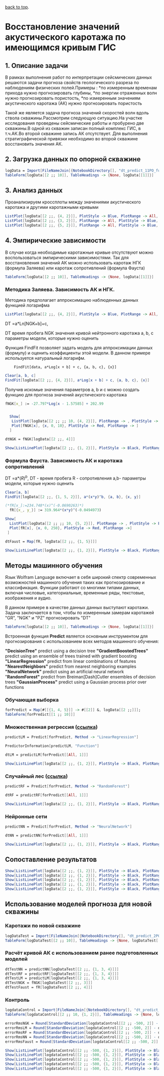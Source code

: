 [back to top](./index.html).

# Восстановление значений акустического каротажа по имеющимся кривым ГИС

## 1. Описание задачи

В рамках выполнения работ по интерпретации сейсмических данных решаются задачи прогноза свойств геологического разреза по наблюдениям физических полей.Примеры :
*по измеренным временам прихода нужно прогнозировать глубины,
*по энергии отраженных волн нужно прогнозировать пористость,
*по измеренным значениям акустического каротажа (АК) нужно прогнозировать пористость

Такой же является задача прогноза значений скоростей волн вдоль ствола скважины.Рассмотрим следующую ситуацию.На участке исследования проведены сейсмические работы и пробурено две скважины.В одной из скважин записан полный комплекс ГИС, в т.ч.АК.Во второй скважине запись АК отсутствует.
Для выполнения стратиграфической привязки необходимо во второй скважине восстановить значения АК.

## 2. Загрузка данных по опорной скважине

```mathematica
logData = Import[FileNameJoin[{NotebookDirectory[], "dt_predict_11PO_full.xlsx"}]][[1]]
TableForm[logData[[2 ;; 10]], TableHeadings -> {None, logData[[1]]}]
```

## 3. Анализ данных

Проанализируем кроссплоты между значениями акустического каротажа и другими каротажными кривыми

```mathematica
ListPlot[logData[[2 ;;, {4, 2}]], PlotStyle -> Blue, PlotRange -> All, Frame -> True, ImageSize -> 500, PlotLabel -> "Crossplot NGK vs DT", LabelStyle -> Directive[Bold, Orange]]
ListPlot[logData[[2 ;;, {3, 2}]], PlotRange -> All, PlotStyle -> Blue, Frame -> True, ImageSize -> 500, PlotLabel -> "Crossplot GK vs DT", LabelStyle -> Directive[Bold, Orange]]
ListPlot[logData[[2 ;;, {5, 2}]], PlotRange -> All, PlotStyle -> Blue, Frame -> True, ImageSize -> 500, PlotLabel -> "Crossplot PZ vs DT", LabelStyle -> Directive[Bold, Orange]]
```

## 4. Эмпирические зависимости

В случае когда необходимые каротажные кривые отсутствуют можно воспользоваться эмпирическими зависимостями. Так для восстановления значений АК можно использовать каротаж НГК (формула Заляева) или каротаж сопротивлений (формула Фауста)

```mathematica
TableForm[logData[[2 ;; 10]], TableHeadings -> {None, logData[[1]]}]
```

### Методика Заляева. Зависимость АК и НГК.

Методика предполагает аппроксимацию наблюденных данных функцией логарифма

```mathematica
ListPlot[logData[[2 ;;, {4, 2}]], PlotStyle -> Blue, PlotRange -> All, Frame -> True, ImageSize -> 500, PlotLabel -> "Crossplot NGK vs DT", LabelStyle -> Directive[Bold, Orange]]
```

DT =a*Ln[NGK+b]+c, 

DT 		время пробега 
NGK	 	значения кривой нейтронного каротажа
a, b, c 	параметры модели, которые нужно оценить

Функция FindFit позволяет задать модель для аппроксимации данных (формулу) и оценить коэффициенты этой модели. В данном примере используется натуральный логарифм.

		FindFit[data, a*Log[x + b] + c, {a, b, c}, {x}]

```mathematica
Clear[a, b, c]
FindFit[logData[[2 ;;, {4, 2}]], a*Log[x + b] + c, {a, b, c}, {x}]
```

Получив искомые значения параметров a, b и c можно создать функцию для прогноза значений акустического каротажа

```mathematica
fNGK[x_] := -27.797*Log[x - 1.57585] + 202.99
```

```mathematica

  Show[
   ListPlot[logData[[2 ;; ;; 10, {4, 2}]], PlotRange -> , PlotStyle -> Blue, Frame -> True], 
   Plot[fNGK[x], {x, 0, 10}, PlotStyle -> Red, PlotRange -> ] 
  ]
```

```mathematica
dtNGK = fNGK[logData[[2 ;;, 4]]]
```

```mathematica
Show[ListLinePlot[logData[[2 ;;, {1, 2}]], PlotStyle -> Black, PlotRange -> {All, {120, 350}}, AspectRatio -> 1/6, ImageSize -> 700], ListLinePlot[Transpose[{logData[[2 ;;, 1]], dtNGK}], PlotStyle -> Blue, PlotRange -> {All, {120, 350}}], PlotLabel -> "DT by NGK (Zalyaev)", LabelStyle -> Directive[Bold, Orange]]
```

### Формула Фауста. Зависимость АК и каротажа сопротивлений

DT =a*$(R)^b$, 
DT - 		время пробега 
R - 		сопротивления
a,b-	параметры модели, которые нужно оценить
```mathematica
Clear[a, b]
FindFit[logData[[2 ;;, {1, 5, 2}]], a*(x*y)^b, {a, b}, {x, y}]
```

```mathematica
(*fR[x_]:=234.748*(x)^(-0.0690263)*)
  fR[{x_, y_}] := 319.964*(x*y)^(-0.0494973)
```

```mathematica
Show[
  ListPlot[logData[[2 ;; ;; 10, {5, 2}]], PlotRange -> , PlotStyle -> Blue, Frame -> True], 
  Plot[fR[x], {x, 0, 250}, PlotStyle -> Red, PlotRange ->] 
 ]
```

```mathematica
dtFaust = Map[fR, logData[[2 ;;, {1, 5}]]]
```

```mathematica
Show[ListLinePlot[logData[[2 ;;, {1, 2}]], PlotStyle -> Black, PlotRange -> , AspectRatio -> 1/6, ImageSize -> 700], ListLinePlot[Transpose[{logData[[2 ;;, 1]], dtFaust}], PlotStyle -> Red, PlotRange -> {All, {120, 350}}], PlotLabel -> "DT by Faust", LabelStyle -> Directive[Bold, Orange]]
```

## Методы машинного обучения

Язык Wolfram Language включает в себя широкий спектр современных  возможностей машинного обучения таких как прогнозирование и классификация.
Функции работают со многими типами данных, включая числовые, категориальные, временные ряды, текстовые, изображения и аудио.

В данном примере в качестве данных данных выступают каротажи. Задача заключается в том, чтобы по измеренным замерам каротажей  "GR",  "NGK" и  "PZ" прогнозировать "DT"

```mathematica
TableForm[logData[[2 ;; 10]], TableHeadings -> {None, logData[[1]]}]
```

Встроенная функция **Predict** является основным инструментом для прогнозирования с использованием всех методов машинного обучения: 

**"DecisionTree"** 			predict using a decision tree
**"GradientBoostedTrees"**	predict using an ensemble of trees trained with gradient boosting
**"LinearRegression"**		predict from linear combinations of features
**"NearestNeighbors"**		predict from nearest neighboring examples
**"NeuralNetwork"**			predict using an artificial neural network
"**RandomForest"**			predict from Breiman\[Dash]Cutler ensembles of decision trees
**"GaussianProcess"**		predict using a Gaussian process prior over functions

### Обучающая выборка

```mathematica
forPredict = Map[#[[{1, 4, 5}]] -> #[[2]] &, logData[[2 ;;]]];
TableForm[forPredict[[1 ;; 10]]]
```

### Множественная регрессия ([ссылка](https://www.youtube.com/watch?v=zzoVdPgVofM&ysclid=lp80o92v6b922626680))

```mathematica
predictLM = Predict[forPredict, Method -> "LinearRegression"]
```

```mathematica
PredictorInformation[predictLM, "Function"]
```

```mathematica
dtLM = predictLM[forPredict[[All, 1]]]
```

```mathematica
Show[ListLinePlot[logData[[2 ;;, {1, 2}]], PlotStyle -> Black, PlotRange -> {All, {120, 350}}, AspectRatio -> 1/6, ImageSize -> 700], ListLinePlot[Transpose[{logData[[2 ;;, 1]], dtLM}], PlotStyle -> Green, PlotRange -> {All, {120, 350}}], PlotLabel -> "DT by Linear regression model", LabelStyle -> Directive[Bold, Orange]]
```

### Случайный лес ([ссылка](https://www.youtube.com/watch?v=nbxiRdAk1JY&ysclid=lp80lj5aub913635003))

```mathematica
predictRF = Predict[forPredict, Method -> "RandomForest"]
```

```mathematica
dtRF = predictRF[forPredict[[All, 1]]]
```

```mathematica
Show[ListLinePlot[logData[[2 ;;, {1, 2}]], PlotStyle -> Black, PlotRange -> {All, {120, 350}}, AspectRatio -> 1/6, ImageSize -> 700], ListLinePlot[Transpose[{logData[[2 ;;, 1]], dtRF}], PlotStyle -> Orange, PlotRange -> {All, {120, 350}}], PlotLabel -> "DT by Random forest", LabelStyle -> Directive[Bold, Orange]]
```

### Нейронные сети

```mathematica
predictNN = Predict[forPredict, Method -> "NeuralNetwork"]
```

```mathematica
dtNN = predictNN[forPredict[[All, 1]]]
```

```mathematica
Show[ListLinePlot[logData[[2 ;;, {1, 2}]], PlotStyle -> Black, PlotRange -> {All, {120, 350}}, AspectRatio -> 1/6, ImageSize -> 700], ListLinePlot[Transpose[{logData[[2 ;;, 1]], dtNN}], PlotStyle -> Magenta, PlotRange -> {All, {120, 350}}], PlotLabel -> "DT by Neural Network", LabelStyle -> Directive[Bold, Orange]]
```

## Сопоставление результатов

```mathematica
Show[ListLinePlot[logData[[2 ;;, {1, 2}]], PlotStyle -> Black, PlotRange -> {All, {120, 350}}, AspectRatio -> 1/6, ImageSize -> 700], ListLinePlot[Transpose[{logData[[2 ;;, 1]], dtFaust}], PlotStyle -> Red, PlotRange -> {All, {120, 350}}], PlotLabel -> "DT by Faust", LabelStyle -> Directive[Bold, Orange]]
Show[ListLinePlot[logData[[2 ;;, {1, 2}]], PlotStyle -> Black, PlotRange -> {All, {120, 350}}, AspectRatio -> 1/6, ImageSize -> 700], ListLinePlot[Transpose[{logData[[2 ;;, 1]], dtNGK}], PlotStyle -> Blue, PlotRange -> {All, {120, 350}}], PlotLabel -> "DT by NGK (Zalyaev)", LabelStyle -> Directive[Bold, Orange]]
Show[ListLinePlot[logData[[2 ;;, {1, 2}]], PlotStyle -> Black, PlotRange -> {All, {120, 350}}, AspectRatio -> 1/6, ImageSize -> 700], ListLinePlot[Transpose[{logData[[2 ;;, 1]], dtLM}], PlotStyle -> Green, PlotRange -> {All, {120, 350}}], PlotLabel -> "DT by Linear regression model", LabelStyle -> Directive[Bold, Orange]]
Show[ListLinePlot[logData[[2 ;;, {1, 2}]], PlotStyle -> Black, PlotRange -> {All, {120, 350}}, AspectRatio -> 1/6, ImageSize -> 700], ListLinePlot[Transpose[{logData[[2 ;;, 1]], dtRF}], PlotStyle -> Orange, PlotRange -> {All, {120, 350}}], PlotLabel -> "DT by Random forest", LabelStyle -> Directive[Bold, Orange]]
Show[ListLinePlot[logData[[2 ;;, {1, 2}]], PlotStyle -> Black, PlotRange -> {All, {120, 350}}, AspectRatio -> 1/6, ImageSize -> 700], ListLinePlot[Transpose[{logData[[2 ;;, 1]], dtNN}], PlotStyle -> Magenta, PlotRange -> {All, {120, 350}}], PlotLabel -> "DT by Neural Network", LabelStyle -> Directive[Bold, Orange]]
```

## Использование моделей прогноза для новой скважины

### Каротажи по новой скважине

```mathematica
logDataTest = Import[FileNameJoin[{NotebookDirectory[], "dt_predict_2PO_noDT.xlsx"}]][[1]];
TableForm[logDataTest[[2 ;; 10]], TableHeadings -> {None, logDataTest[[1]]}]
```

### Расчёт кривой АК с использованием ранее подготовленных моделей 

```mathematica
dtTestNN = predictNN[logDataTest[[2 ;;, {1, 3, 4}]]]
dtTestRF = predictRF[logDataTest[[2 ;;, {1, 3, 4}]]]
dtTestLM = predictLM[logDataTest[[2 ;;, {1, 3, 4}]]]
dtTestNGK = fNGK[logDataTest[[2 ;;, 3]]]
dtTestFaust = fR[logDataTest[[2 ;;, 4]]]
```

### Контроль

```mathematica
logdataControl = Import[FileNameJoin[{NotebookDirectory[], "dt_predict_2PO_full.xlsx"}]][[1]];
TableForm[logdataControl[[2 ;; 10, {1, 2}]], TableHeadings -> {None, logdataControl[[1, {1, 2}]]}]
```

```mathematica
errorRmsNGK = Round[StandardDeviation[logdataControl[[2 ;; -500, 2]] - dtTestNGK[[1 ;; -500]]]];
errorRmsLM = Round[StandardDeviation[logdataControl[[2 ;; -500, 2]] - dtTestLM[[1 ;; -500]]]];
errorRmsRF = Round[StandardDeviation[logdataControl[[2 ;; -500, 2]] - dtTestRF[[1 ;; -500]]]];
errorRmsNN = Round[StandardDeviation[logdataControl[[2 ;; -500, 2]] - dtTestNN[[1 ;; -500]]]];
errorRmsFaust = Round[StandardDeviation[logdataControl[[2 ;; -500, 2]] - dtTestFaust[[1 ;; -500]]]];
```

```mathematica
Show[ListLinePlot[logdataControl[[2 ;; -500, {1, 2}]], PlotStyle -> Black, PlotRange -> {All, {120, 350}}, AspectRatio -> 1/6, ImageSize -> 700], ListLinePlot[Transpose[{logDataTest[[2 ;; -500, 1]], dtTestFaust[[1 ;; -500]]}], PlotStyle -> Red, PlotRange -> {All, {120, 350}}], PlotLabel -> StringJoin["DT by Faust, RMS error is ", ToString[errorRmsFaust], " ms"], LabelStyle -> Directive[Bold, Orange]]
Show[ListLinePlot[logdataControl[[2 ;; -500, {1, 2}]], PlotStyle -> Black, PlotRange -> {All, {120, 350}}, AspectRatio -> 1/6, ImageSize -> 700], ListLinePlot[Transpose[{logDataTest[[2 ;; -500, 1]], dtTestNGK[[1 ;; -500]]}], PlotStyle -> Blue, PlotRange -> {All, {120, 350}}], PlotLabel -> StringJoin["DT by NGK (Zalyaev), RMS error is ", ToString[errorRmsNGK], " ms"], LabelStyle -> Directive[Bold, Orange]]
Show[ListLinePlot[logdataControl[[2 ;; -500, {1, 2}]], PlotStyle -> Black, PlotRange -> {All, {120, 350}}, AspectRatio -> 1/6, ImageSize -> 700], ListLinePlot[Transpose[{logDataTest[[2 ;; -500, 1]], dtTestLM[[1 ;; -500]]}], PlotStyle -> Green, PlotRange -> {All, {120, 350}}], PlotLabel -> StringJoin["DT by Linear regression model is ", ToString[errorRmsLM], " ms"], LabelStyle -> Directive[Bold, Orange]]
Show[ListLinePlot[logdataControl[[2 ;; -500, {1, 2}]], PlotStyle -> Black, PlotRange -> {All, {120, 350}}, AspectRatio -> 1/6, ImageSize -> 700], ListLinePlot[Transpose[{logDataTest[[2 ;; -500, 1]], dtTestRF[[1 ;; -500]]}], PlotStyle -> Orange, PlotRange -> {All, {120, 350}}], PlotLabel -> StringJoin["DT by Random forest is ", ToString[errorRmsRF], " ms"], LabelStyle -> Directive[Bold, Orange]]
Show[ListLinePlot[logdataControl[[2 ;; -500, {1, 2}]], PlotStyle -> Black, PlotRange -> {All, {120, 350}}, AspectRatio -> 1/6, ImageSize -> 700], ListLinePlot[Transpose[{logDataTest[[2 ;; -500, 1]], dtTestNN[[1 ;; -500]]}], PlotStyle -> Magenta, PlotRange -> {All, {120, 350}}], PlotLabel -> StringJoin["DT by Neural Network is ", ToString[errorRmsNN], " ms"], LabelStyle -> Directive[Bold, Orange]]
```

